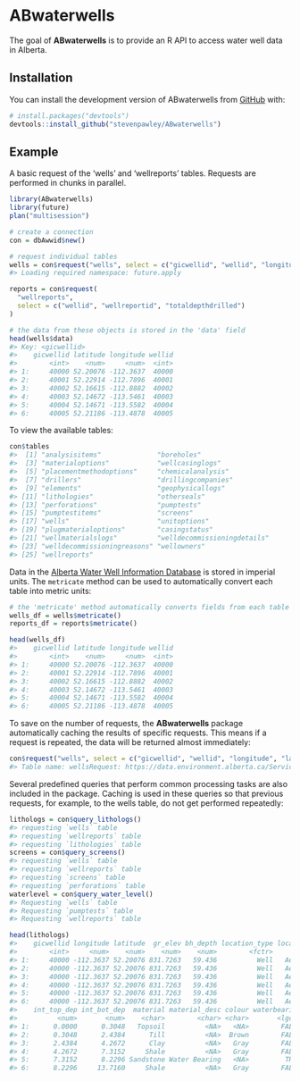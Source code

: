 
<!-- README.md is generated from README.Rmd. Please edit that file -->

# ABwaterwells

<!-- badges: start -->
<!-- badges: end -->

The goal of **ABwaterwells** is to provide an R API to access water well
data in Alberta.

## Installation

You can install the development version of ABwaterwells from
[GitHub](https://github.com/) with:

``` r
# install.packages("devtools")
devtools::install_github("stevenpawley/ABwaterwells")
```

## Example

A basic request of the ‘wells’ and ‘wellreports’ tables. Requests are
performed in chunks in parallel.

``` r
library(ABwaterwells)
library(future)
plan("multisession")

# create a connection
con = dbAwwid$new()

# request individual tables
wells = con$request("wells", select = c("gicwellid", "wellid", "longitude", "latitude"))
#> Loading required namespace: future.apply

reports = con$request(
  "wellreports", 
  select = c("wellid", "wellreportid", "totaldepthdrilled")
)

# the data from these objects is stored in the 'data' field
head(wells$data)
#> Key: <gicwellid>
#>    gicwellid latitude longitude wellid
#>        <int>    <num>     <num>  <int>
#> 1:     40000 52.20076 -112.3637  40000
#> 2:     40001 52.22914 -112.7896  40001
#> 3:     40002 52.16615 -112.8882  40002
#> 4:     40003 52.14672 -113.5461  40003
#> 5:     40004 52.14671 -113.5582  40004
#> 6:     40005 52.21186 -113.4878  40005
```

To view the available tables:

``` r
con$tables
#>  [1] "analysisitems"              "boreholes"                 
#>  [3] "materialoptions"            "wellcasinglogs"            
#>  [5] "placementmethodoptions"     "chemicalanalysis"          
#>  [7] "drillers"                   "drillingcompanies"         
#>  [9] "elements"                   "geophysicallogs"           
#> [11] "lithologies"                "otherseals"                
#> [13] "perforations"               "pumptests"                 
#> [15] "pumptestitems"              "screens"                   
#> [17] "wells"                      "unitoptions"               
#> [19] "plugmaterialoptions"        "casingstatus"              
#> [21] "wellmaterialslogs"          "welldecommissioningdetails"
#> [23] "welldecommissioningreasons" "wellowners"                
#> [25] "wellreports"
```

Data in the [Alberta Water Well Information
Database](https://www.alberta.ca/alberta-water-well-information-database)
is stored in imperial units. The `metricate` method can be used to
automatically convert each table into metric units:

``` r
# the 'metricate' method automatically converts fields from each table into metric units
wells_df = wells$metricate()
reports_df = reports$metricate()

head(wells_df)
#>    gicwellid latitude longitude wellid
#>        <int>    <num>     <num>  <int>
#> 1:     40000 52.20076 -112.3637  40000
#> 2:     40001 52.22914 -112.7896  40001
#> 3:     40002 52.16615 -112.8882  40002
#> 4:     40003 52.14672 -113.5461  40003
#> 5:     40004 52.14671 -113.5582  40004
#> 6:     40005 52.21186 -113.4878  40005
```

To save on the number of requests, the **ABwaterwells** package
automatically caching the results of specific requests. This means if a
request is repeated, the data will be returned almost immediately:

``` r
con$request("wells", select = c("gicwellid", "wellid", "longitude", "latitude"))
#> Table name: wellsRequest: https://data.environment.alberta.ca/Services/EDW/waterwellsdatamart/odata/wells/?$select=gicwellid,latitude,longitude,wellid
```

Several predefined queries that perform common processing tasks are also
included in the package. Caching is used in these queries so that
previous requests, for example, to the wells table, do not get performed
repeatedly:

``` r
lithologs = con$query_lithologs()
#> requesting `wells` table
#> requesting `wellreports` table
#> requesting `lithologies` table
screens = con$query_screens()
#> requesting `wells` table
#> requesting `wellreports` table
#> requesting `screens` table
#> requesting `perforations` table
waterlevel = con$query_water_level()
#> Requesting `wells` table
#> Requesting `pumptests` table
#> Requesting `wellreports` table
```

``` r
head(lithologs)
#>    gicwellid longitude latitude  gr_elev bh_depth location_type location_source
#>        <int>     <num>    <num>    <num>    <num>        <fctr>          <fctr>
#> 1:     40000 -112.3637 52.20076 831.7263   59.436          Well   Aenv database
#> 2:     40000 -112.3637 52.20076 831.7263   59.436          Well   Aenv database
#> 3:     40000 -112.3637 52.20076 831.7263   59.436          Well   Aenv database
#> 4:     40000 -112.3637 52.20076 831.7263   59.436          Well   Aenv database
#> 5:     40000 -112.3637 52.20076 831.7263   59.436          Well   Aenv database
#> 6:     40000 -112.3637 52.20076 831.7263   59.436          Well   Aenv database
#>    int_top_dep int_bot_dep  material material_desc colour waterbearing
#>          <num>       <num>    <char>        <char> <char>       <lgcl>
#> 1:      0.0000      0.3048   Topsoil          <NA>   <NA>        FALSE
#> 2:      0.3048      2.4384      Till          <NA>  Brown        FALSE
#> 3:      2.4384      4.2672      Clay          <NA>   Gray        FALSE
#> 4:      4.2672      7.3152     Shale          <NA>   Gray        FALSE
#> 5:      7.3152      8.2296 Sandstone Water Bearing   <NA>         TRUE
#> 6:      8.2296     13.7160     Shale          <NA>   Gray        FALSE
```
